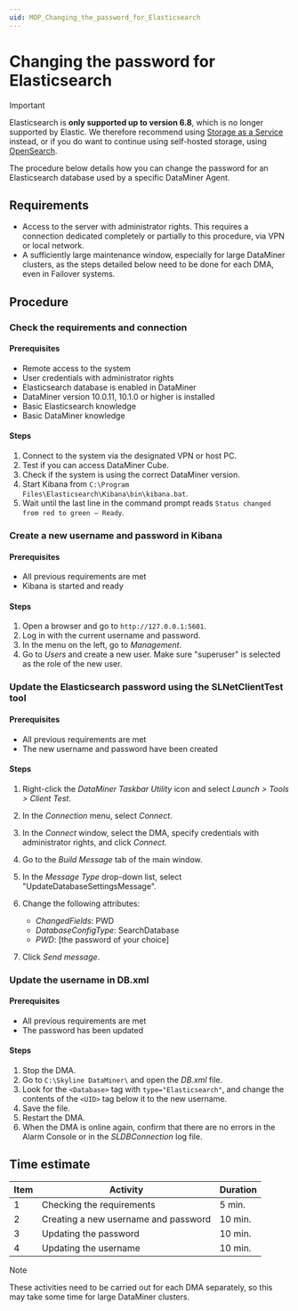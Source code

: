 ```yaml
---
uid: MOP_Changing_the_password_for_Elasticsearch
---
```


# Changing the password for Elasticsearch

> [!IMPORTANT]
> Elasticsearch is **only supported up to version 6.8**, which is no longer supported by Elastic. We therefore recommend using [Storage as a Service](xref:STaaS) instead, or if you do want to continue using self-hosted storage, using [OpenSearch](xref:OpenSearch_database).

The procedure below details how you can change the password for an Elasticsearch database used by a specific DataMiner Agent.

## Requirements

- Access to the server with administrator rights. This requires a connection dedicated completely or partially to this procedure, via VPN or local network.
- A sufficiently large maintenance window, especially for large DataMiner clusters, as the steps detailed below need to be done for each DMA, even in Failover systems.

## Procedure

### Check the requirements and connection

#### Prerequisites

- Remote access to the system
- User credentials with administrator rights
- Elasticsearch database is enabled in DataMiner
- DataMiner version 10.0.11, 10.1.0 or higher is installed
- Basic Elasticsearch knowledge
- Basic DataMiner knowledge

#### Steps

1. Connect to the system via the designated VPN or host PC.
1. Test if you can access DataMiner Cube.
1. Check if the system is using the correct DataMiner version.
1. Start Kibana from `C:\Program Files\Elasticsearch\Kibana\bin\kibana.bat`.
1. Wait until the last line in the command prompt reads `Status changed from red to green – Ready`.

### Create a new username and password in Kibana

#### Prerequisites

- All previous requirements are met
- Kibana is started and ready

#### Steps

1. Open a browser and go to `http://127.0.0.1:5601`.
1. Log in with the current username and password.
1. In the menu on the left, go to *Management*.
1. Go to *Users* and create a new user. Make sure "superuser" is selected as the role of the new user.

### Update the Elasticsearch password using the SLNetClientTest tool

#### Prerequisites

- All previous requirements are met
- The new username and password have been created

#### Steps

1. Right-click the *DataMiner Taskbar Utility* icon and select *Launch > Tools > Client Test*.
1. In the *Connection* menu, select *Connect*.
1. In the *Connect* window, select the DMA, specify credentials with administrator rights, and click *Connect*.
1. Go to the *Build Message* tab of the main window.
1. In the *Message Type* drop-down list, select "UpdateDatabaseSettingsMessage".
1. Change the following attributes:

    - *ChangedFields*: PWD
    - *DatabaseConfigType*: SearchDatabase
    - *PWD*: [the password of your choice]

1. Click *Send message*.

### Update the username in DB.xml

#### Prerequisites

- All previous requirements are met
- The password has been updated

#### Steps

1. Stop the DMA.
1. Go to `C:\Skyline DataMiner\` and open the *DB.xml* file.
1. Look for the `<Database>` tag with `type="Elasticsearch"`, and change the contents of the `<UID>` tag below it to the new username.
1. Save the file.
1. Restart the DMA.
1. When the DMA is online again, confirm that there are no errors in the Alarm Console or in the *SLDBConnection* log file.

## Time estimate

| Item | Activity | Duration |
|------|----------|----------|
| 1    | Checking the requirements            | 5 min. |
| 2    | Creating a new username and password | 10 min. |
| 3    | Updating the password                | 10 min. |
| 4    | Updating the username                | 10 min. |

> [!NOTE]
> These activities need to be carried out for each DMA separately, so this may take some time for large DataMiner clusters.
